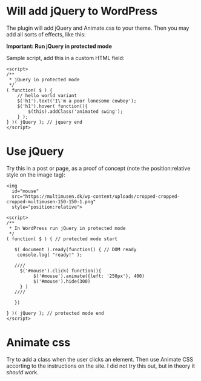 # Will add jQuery to WordPress

The plugin will add jQuery and Animate.css to your theme. Then you may add all sorts of effects, like this:

**Important: Run jQuery in protected mode**

Sample script, add this in a custom HTML field:

~~~~
<script>
/**
 * jQuery in protected mode
 */
( function( $ ) {
	// hello world variant
	$('h1').text('I\'m a poor lonesome cowboy');
	$('h1').hover( function(){
		$(this).addClass('animated swing');
	} );
} )( jQuery ); // jquery end
</script>
~~~~

# Use jQuery

Try this in a post or page, as a proof of concept (note the position:relative style on the image tag):

~~~~
<img
  id="mouse"
  src="https://multimusen.dk/wp-content/uploads/cropped-cropped-cropped-multimusen-150-150-1.png"
  style="position:relative">

<script>
/**
 * In WordPress run jQuery in protected mode
 */
( function( $ ) { // protected mode start

   $( document ).ready(function() { // DOM ready
    console.log( "ready!" );

   ////
     $('#mouse').click( function(){
          $('#mouse').animate({left: '250px'}, 400)
          $('#mouse').hide(300)
     } )
   ////

   })

} )( jQuery ); // protected mode end
</script>
~~~~

# Animate css

Try to add a class when the user clicks an element. Then use Animate CSS accorting to the instructions on the site. I did not try this out, but in theory it *should* work.
